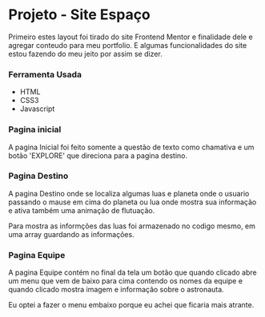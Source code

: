     
<h1>Projeto - Site Espaço</h1>

<p>
    Primeiro estes layout foi tirado do site Frontend Mentor
    e finalidade dele e agregar conteudo para meu portfolio.
    E algumas funcionalidades do site estou fazendo do meu jeito por assim se dizer.
</p>

<h3>Ferramenta Usada</h3>

<ul>
    <li>HTML</li>
    <li>CSS3</li>
    <li>Javascript</li>
</ul>

<h3>Pagina inicial</h3>

<p>
    A pagina Inicial foi feito somente a questão de texto como chamativa e 
    um botão 'EXPLORE' que direciona para a pagina destino.
</p>

<h3>Pagina Destino</h3>

<p>
    A pagina Destino onde se localiza algumas luas e planeta onde o usuario passando o mause em cima do planeta ou lua onde mostra sua informação e ativa também uma animação de flutuação.
</p>

<p>
    Para mostra as informções das luas foi armazenado no codigo mesmo, em uma array guardando as informações.
</p>

<h3>Pagina Equipe</h3>

<p>
    A pagina Equipe contém no final da tela um botão que quando clicado abre um menu que vem de baixo para cima contendo os nomes da equipe e quando clicado mostra imagem e informação sobre o astronauta.
</p>
<p>
    Eu optei a fazer o menu embaixo porque eu achei que ficaria mais atrante.
</p>